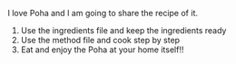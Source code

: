 I love Poha and I am going to share the recipe of it.

1.  Use the ingredients file and keep the ingredients ready
2.  Use the method file and cook step by step
3.  Eat and enjoy the Poha at your home itself!!